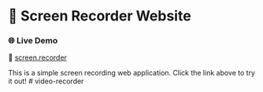 # 🎥 Screen Recorder Website  

### 🌐 Live Demo  
🔗 [screen.recorder]((https://recorderwebiste.ccbp.tech/))  

This is a simple screen recording web application. Click the link above to try it out!  # video-recorder
